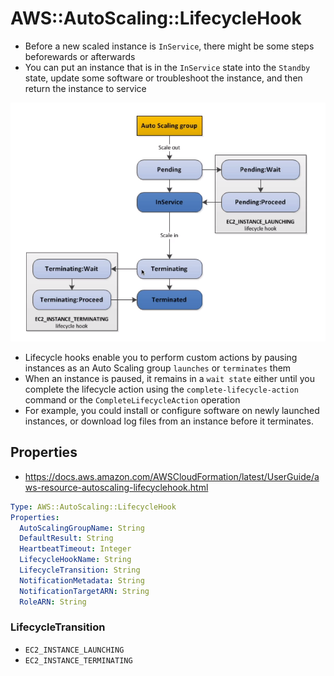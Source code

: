 # AWS::AutoScaling::LifecycleHook

- Before a new scaled instance is `InService`, there might be some steps beforewards or afterwards
- You can put an instance that is in the `InService` state into the `Standby` state, update some software or troubleshoot the instance, and then return the instance to service

![Lifecycle Hooks](.images/lifecycle-hooks.png)

- Lifecycle hooks enable you to perform custom actions by pausing instances as an Auto Scaling group `launches` or `terminates` them
- When an instance is paused, it remains in a `wait state` either until you complete the lifecycle action using the `complete-lifecycle-action` command or the `CompleteLifecycleAction` operation
- For example, you could install or configure software on newly launched instances, or download log files from an instance before it terminates.

## Properties

- <https://docs.aws.amazon.com/AWSCloudFormation/latest/UserGuide/aws-resource-autoscaling-lifecyclehook.html>

```yaml
Type: AWS::AutoScaling::LifecycleHook
Properties:
  AutoScalingGroupName: String
  DefaultResult: String
  HeartbeatTimeout: Integer
  LifecycleHookName: String
  LifecycleTransition: String
  NotificationMetadata: String
  NotificationTargetARN: String
  RoleARN: String
```

### LifecycleTransition

- `EC2_INSTANCE_LAUNCHING`
- `EC2_INSTANCE_TERMINATING`
